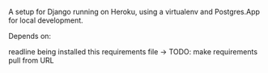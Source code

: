 A setup for Django running on Heroku, using a virtualenv and Postgres.App for local development.

Depends on:

readline being installed
this requirements file -> TODO: make requirements pull from URL

